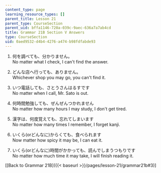 ```yaml
---
content_type: page
learning_resource_types: []
parent_title: Lesson 21
parent_type: CourseSection
parent_uid: bffa1146-720a-039c-9aec-636a7a7ab4cd
title: Grammar 21B Section V Answers
type: CourseSection
uid: 0aed9532-d4b4-4276-a474-b98fdfabde93
---
```


1.  何を調べても、分かりません。  
    No matter what I check, I can't find the answer.
    
2.  どんな店へ行っても、ありません。  
    Whichever shop you may go, you can't find it.
    
3.  いつ電話しても、さとうさんはるすです  
    No matter when I call, Mr. Sato is out.
    
4.  何時間勉強しても、ぜんぜんつかれません  
    No matter how many hours I may study, I don't get tired.
    
5.  漢字は、何度覚えても、忘れてしまいます  
    No matter how many times I remember, I forget kanji.
    
6.  いくら(orどんなに)からくても、食べられます  
    Now matter how spicy it may be, I can eat it.
    
7.  いくら(orどんなに)時間がかかっても、読んでしまうつもりです  
    No matter how much time it may take, I will finish reading it.
    

\[[Back to Grammar 21B]({{< baseurl >}}/pages/lesson-21/grammar21b#3)\]